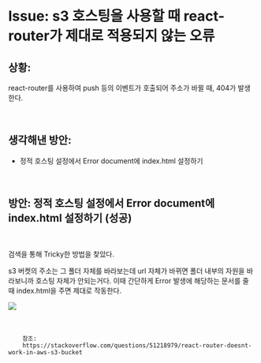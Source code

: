 <!--
author: Dailyscat
purpose: issue arrange
rules:
 (1) 헤더와 문단사이
    <br/>
    <br/>
 (2) 코드가 작성되는 부분은 >로 정리
 (3) 참조는 해당 내용 바로 아래
    <br/>
    <br/>
 (4) 명령어는 bold
 (5) 방안은 ## 안의 과정은 ###
-->

# Issue: s3 호스팅을 사용할 때 react-router가 제대로 적용되지 않는 오류

## 상황:

react-router를 사용하여 push 등의 이벤트가 호출되어 주소가 바뀔 때, 404가 발생한다.

<br/>

## 생각해낸 방안:

- 정적 호스팅 설정에서 Error document에 index.html 설정하기

<br/>

## 방안: 정적 호스팅 설정에서 Error document에 index.html 설정하기 (성공)

<br/>
  
  검색을 통해 Tricky한 방법을 찾았다.

s3 버켓의 주소는 그 폴더 자체를 바라보는데 url 자체가 바뀌면 폴더 내부의 자원을 바라보니까 호스팅 자체가 안되는거다. 이때 간단하게 Error 발생에 해당하는 문서를 줄 때 index.html을 주면 제대로 작동한다.

<img src="https://i.stack.imgur.com/qTd8l.png">
<br/>
<br/>
<br/>

        참조:
        https://stackoverflow.com/questions/51218979/react-router-doesnt-work-in-aws-s3-bucket

<br/>

